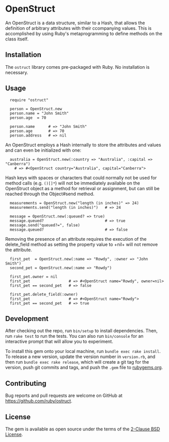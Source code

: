 # OpenStruct

An OpenStruct is a data structure, similar to a Hash, that allows the definition of arbitrary attributes with their ccompanying values. This is accomplished by using Ruby's metaprogramming to define methods on the class itself.

## Installation

The `ostruct` library comes pre-packaged with Ruby. No installation is necessary.

## Usage

```
  require "ostruct"

  person = OpenStruct.new
  person.name = "John Smith"
  person.age  = 70

  person.name      # => "John Smith"
  person.age       # => 70
  person.address   # => nil
```

An OpenStruct employs a Hash internally to store the attributes and values and can even be initialized with one:

```
  australia = OpenStruct.new(:country => "Australia", :capital => "Canberra")
    # => #<OpenStruct country="Australia", capital="Canberra">
```

Hash keys with spaces or characters that could normally not be used for method calls (e.g. <code>()[]*</code>) will not be immediately available on the OpenStruct object as a method for retrieval or assignment, but can still be reached through the Object#send method.

```
  measurements = OpenStruct.new("length (in inches)" => 24)
  measurements.send("length (in inches)")   # => 24

  message = OpenStruct.new(:queued? => true)
  message.queued?                           # => true
  message.send("queued?=", false)
  message.queued?                           # => false
```

Removing the presence of an attribute requires the execution of the delete_field method as setting the property value to +nil+ will not remove the attribute.

```
  first_pet  = OpenStruct.new(:name => "Rowdy", :owner => "John Smith")
  second_pet = OpenStruct.new(:name => "Rowdy")

  first_pet.owner = nil
  first_pet                 # => #<OpenStruct name="Rowdy", owner=nil>
  first_pet == second_pet   # => false

  first_pet.delete_field(:owner)
  first_pet                 # => #<OpenStruct name="Rowdy">
  first_pet == second_pet   # => true
```

## Development

After checking out the repo, run `bin/setup` to install dependencies. Then, run `rake test` to run the tests. You can also run `bin/console` for an interactive prompt that will allow you to experiment.

To install this gem onto your local machine, run `bundle exec rake install`. To release a new version, update the version number in `version.rb`, and then run `bundle exec rake release`, which will create a git tag for the version, push git commits and tags, and push the `.gem` file to [rubygems.org](https://rubygems.org).

## Contributing

Bug reports and pull requests are welcome on GitHub at https://github.com/ruby/ostruct.

## License

The gem is available as open source under the terms of the [2-Clause BSD License](https://opensource.org/licenses/BSD-2-Clause).
